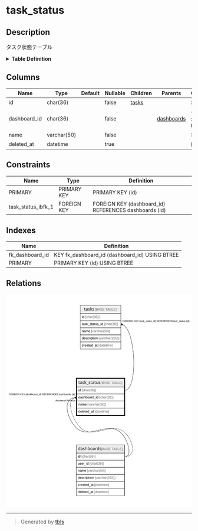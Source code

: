 # task_status

## Description

タスク状態テーブル

<details>
<summary><strong>Table Definition</strong></summary>

```sql
CREATE TABLE `task_status` (
  `id` char(36) COLLATE utf8mb4_general_ci NOT NULL,
  `dashboard_id` char(36) COLLATE utf8mb4_general_ci NOT NULL,
  `name` varchar(50) COLLATE utf8mb4_general_ci NOT NULL,
  `deleted_at` datetime DEFAULT NULL,
  PRIMARY KEY (`id`),
  KEY `fk_dashboard_id` (`dashboard_id`),
  CONSTRAINT `task_status_ibfk_1` FOREIGN KEY (`dashboard_id`) REFERENCES `dashboards` (`id`)
) ENGINE=InnoDB DEFAULT CHARSET=utf8mb4 COLLATE=utf8mb4_general_ci
```

</details>

## Columns

| Name | Type | Default | Nullable | Children | Parents | Comment |
| ---- | ---- | ------- | -------- | -------- | ------- | ------- |
| id | char(36) |  | false | [tasks](tasks.md) |  | 状態UUID |
| dashboard_id | char(36) |  | false |  | [dashboards](dashboards.md) | ダッシュボードUUID |
| name | varchar(50) |  | false |  |  | 状態名 |
| deleted_at | datetime |  | true |  |  | 削除日時 |

## Constraints

| Name | Type | Definition |
| ---- | ---- | ---------- |
| PRIMARY | PRIMARY KEY | PRIMARY KEY (id) |
| task_status_ibfk_1 | FOREIGN KEY | FOREIGN KEY (dashboard_id) REFERENCES dashboards (id) |

## Indexes

| Name | Definition |
| ---- | ---------- |
| fk_dashboard_id | KEY fk_dashboard_id (dashboard_id) USING BTREE |
| PRIMARY | PRIMARY KEY (id) USING BTREE |

## Relations

![er](task_status.svg)

---

> Generated by [tbls](https://github.com/k1LoW/tbls)

